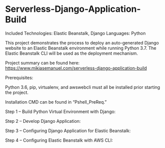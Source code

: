 # Serverless-Django-Application-Build

Included Technologies: Elastic Beanstalk, Django
Languages: Python

This project demonstrates the process to deploy an auto-generated Django website to an Elastic Beanstalk environment while running Python 3.7. The Elastic Beanstalk CLI will be used as the deployment mechanism.

Project summary can be found here: https://www.mikiasemanuel.com/serverless-django-application-build

Prerequisites:

Python 3.6, pip, virtualenv, and awswebcli must all be installed prior starting the project.

Installation CMD can be found in “Pshell_PreReq.”

Step 1 – Build Python Virtual Environment with Django:

Step 2 – Develop Django Application: 

Step 3 – Configuring Django Application for Elastic Beanstalk:

Step 4 – Configuring Elastic Beanstalk with AWS CLI: 
